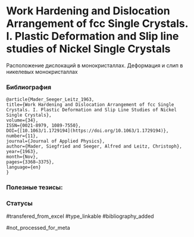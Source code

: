 # Work Hardening and Dislocation Arrangement of fcc Single Crystals. I. Plastic Deformation and Slip line studies of Nickel Single Crystals

Расположение дислокаций в монокристаллах. Деформация и слип в никелевых монокристаллах

### Библиография
```
@article{Mader_Seeger_Leitz_1963,
title={Work Hardening and Dislocation Arrangement of fcc Single Crystals. I. Plastic Deformation and Slip Line Studies of Nickel Single Crystals},
volume={34},
ISSN={0021-8979, 1089-7550},
DOI={[10.1063/1.1729194](https://doi.org/10.1063/1.1729194)},
number={11},
journal={Journal of Applied Physics},
author={Mader, Siegfried and Seeger, Alfred and Leitz, Christoph},
year={1963},
month={Nov},
pages={3368–3375},
language={en}
}
```

### Полезные тезисы:

### Статусы
#transfered_from_excel 
#type_linkable 
#bibliography_added

#not_processed_for_meta
